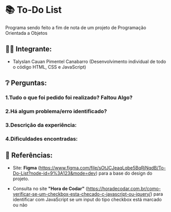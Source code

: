 # 📚 To-Do List

Programa sendo feito a fim de nota de um projeto de Programação Orientada a Objetos

## 👨‍🎓 Integrante:
- Talyslan Cauan Pimentel Canabarro
(Desenvolvimento individual de todo o código HTML, CSS e JavaScript)

## ❔ Perguntas:
### 1.Tudo o que foi pedido foi realizado? Faltou Algo?

### 2.Há algum problema/erro identificado?

### 3.Descrição da experiência:

### 4.Dificuldades encontradas:

## 🔗 Referências:
- Site: <strong>Figma</strong> (<a href="https://www.figma.com/file/sOtJCJeaqLqbe5BqRjNqdB/To-Do-List?node-id=9%3A123&mode=dev">https://www.figma.com/file/sOtJCJeaqLqbe5BqRjNqdB/To-Do-List?node-id=9%3A123&mode=dev</a>) para a base do design do projeto.

- Consulta no site <strong>"Hora de Codar"</strong> (<a href="https://horadecodar.com.br/como-verificar-se-um-checkbox-esta-checado-c-javascript-ou-jquery/">https://horadecodar.com.br/como-verificar-se-um-checkbox-esta-checado-c-javascript-ou-jquery/</a>) para identificar com JavaScript se um input do tipo checkbox está marcado ou não